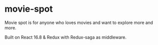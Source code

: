 # movie-spot
Movie spot is for anyone who loves movies and want to explore more and more.

Built on React 16.8 & Redux with Redux-saga as middleware.
